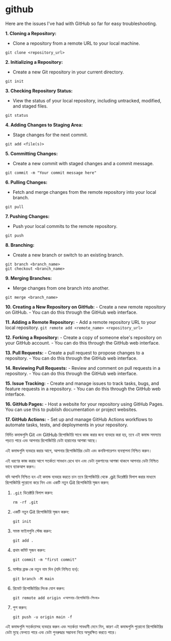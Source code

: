 # github
Here are the issues I've had with GitHub so far for easy troubleshooting.

**1. Cloning a Repository:**
   - Clone a repository from a remote URL to your local machine.
   ```
   git clone <repository_url>
   ```

**2. Initializing a Repository:**
   - Create a new Git repository in your current directory.
   ```
   git init
   ```

**3. Checking Repository Status:**
   - View the status of your local repository, including untracked, modified, and staged files.
   ```
   git status
   ```

**4. Adding Changes to Staging Area:**
   - Stage changes for the next commit.
   ```
   git add <file(s)>
   ```

**5. Committing Changes:**
   - Create a new commit with staged changes and a commit message.
   ```
   git commit -m "Your commit message here"
   ```

**6. Pulling Changes:**
   - Fetch and merge changes from the remote repository into your local branch.
   ```
   git pull
   ```

**7. Pushing Changes:**
   - Push your local commits to the remote repository.
   ```
   git push
   ```

**8. Branching:**
   - Create a new branch or switch to an existing branch.
   ```
   git branch <branch_name>
   git checkout <branch_name>
   ```

**9. Merging Branches:**
   - Merge changes from one branch into another.
   ```
   git merge <branch_name>
   ```

**10. Creating a New Repository on GitHub:**
    - Create a new remote repository on GitHub.
    - You can do this through the GitHub web interface.

**11. Adding a Remote Repository:**
    - Add a remote repository URL to your local repository.
    ```
    git remote add <remote_name> <repository_url>
    ```

**12. Forking a Repository:**
    - Create a copy of someone else's repository on your GitHub account.
    - You can do this through the GitHub web interface.

**13. Pull Requests:**
    - Create a pull request to propose changes to a repository.
    - You can do this through the GitHub web interface.

**14. Reviewing Pull Requests:**
    - Review and comment on pull requests in a repository.
    - You can do this through the GitHub web interface.

**15. Issue Tracking:**
    - Create and manage issues to track tasks, bugs, and feature requests in a repository.
    - You can do this through the GitHub web interface.

**16. GitHub Pages:**
    - Host a website for your repository using GitHub Pages. You can use this to publish documentation or project websites.

**17. GitHub Actions:**
    - Set up and manage GitHub Actions workflows to automate tasks, tests, and deployments in your repository.

নির্দিত কমান্ডগুলি Git এবং GitHub রিপোজিটরি সাথে কাজ করার জন্য ব্যবহার করা হয়, তবে এই কমান্ড সমস্যায় পড়তে পারে এবং আপনার রিপোজিটরি ডেটা হারানোর আশঙ্কা আছে।

এই কমান্ডগুলি ব্যবহার করার আগে, আপনার রিপোজিটরির ডেটা এবং কনফিগারেশন ব্যবস্থাপনা নিশ্চিত করুন।

এই ধরণের কাজ করার আগে সতর্কতা সাবধান রেখে যান এবং ডেটা নুকশানের আশঙ্কা থাকলে আপনার ডেটা নিশ্চিত ভাবে ব্যাকআপ করুন।

যদি আপনি নিশ্চিত হন এই কমান্ড ব্যবহার করতে চান তবে রিপোজিটরি থেকে .git ডিরেক্টরি বিলাপ করার মাধ্যমে রিপোজিটরি পুরোনো করে নিন এবং একটি নতুন Git রিপোজিটরি সৃজন করুন:

1. `.git` ডিরেক্টরি বিলাপ করুন:
   ```
   rm -rf .git
   ```

2. একটি নতুন Git রিপোজিটরি সৃজন করুন:
   ```
   git init
   ```

3. সমস্ত ফাইলগুলি স্টেজ করুন:
   ```
   git add .
   ```

4. প্রথম কমিট সৃজন করুন:
   ```
   git commit -m "first commit"
   ```

5. মাস্টার ব্রাঞ্চ কে নতুন নাম দিন (যদি নিশ্চিত হন):
   ```
   git branch -M main
   ```

6. রিমোট রিপোজিটরির লিংক যোগ করুন:
   ```
   git remote add origin <আপনার-রিপোজিটরি-লিংক>
   ```

7. পুশ করুন:
   ```
   git push -u origin main -f
   ```

এই কমান্ডগুলি সতর্কতাসহ ব্যবহার করুন এবং সতর্কতা সাবধানী মেনে নিন, কারণ এই কমান্ডগুলি পুরোনো রিপোজিটরির ডেটা মুছে ফেলতে পারে এবং ডেটা পুনরুদ্ধার সম্ভাবনা নিয়ে অসুরক্ষিত করতে পারে।

